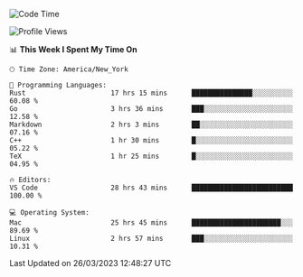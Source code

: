 <!--START_SECTION:waka-->
![Code Time](http://img.shields.io/badge/Code%20Time-260%20hrs%2025%20mins-blue)

![Profile Views](http://img.shields.io/badge/Profile%20Views-29-blue)

📊 **This Week I Spent My Time On** 

```text
🕑︎ Time Zone: America/New_York

💬 Programming Languages: 
Rust                     17 hrs 15 mins      ███████████████░░░░░░░░░░   60.08 % 
Go                       3 hrs 36 mins       ███░░░░░░░░░░░░░░░░░░░░░░   12.58 % 
Markdown                 2 hrs 3 mins        ██░░░░░░░░░░░░░░░░░░░░░░░   07.16 % 
C++                      1 hr 30 mins        █░░░░░░░░░░░░░░░░░░░░░░░░   05.22 % 
TeX                      1 hr 25 mins        █░░░░░░░░░░░░░░░░░░░░░░░░   04.95 % 

🔥 Editors: 
VS Code                  28 hrs 43 mins      █████████████████████████   100.00 % 

💻 Operating System: 
Mac                      25 hrs 45 mins      ██████████████████████░░░   89.69 % 
Linux                    2 hrs 57 mins       ███░░░░░░░░░░░░░░░░░░░░░░   10.31 % 
```


 Last Updated on 26/03/2023 12:48:27 UTC
<!--END_SECTION:waka-->
